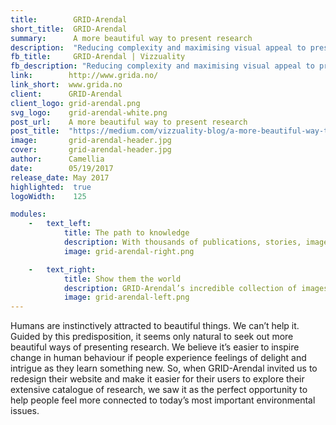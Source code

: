 ```yaml
---
title:        GRID-Arendal
short_title:  GRID-Arendal
summary:      A more beautiful way to present research
description:  "Reducing complexity and maximising visual appeal to present research in a more beautiful way"
fb_title:     GRID-Arendal | Vizzuality
fb_description: "Reducing complexity and maximising visual appeal to present research in a more beautiful way"
link:        http://www.grida.no/
link_short:  www.grida.no
client:      GRID-Arendal
client_logo: grid-arendal.png
svg_logo:    grid-arendal-white.png
post_url:    A more beautiful way to present research
post_title:  "https://medium.com/vizzuality-blog/a-more-beautiful-way-to-present-research-88dfa80f121f"
image:       grid-arendal-header.jpg
cover:       grid-arendal-header.jpg
author:      Camellia
date:        05/19/2017
release_date: May 2017           
highlighted:  true
logoWidth:    125

modules:
    -   text_left: 
            title: The path to knowledge
            description: With thousands of publications, stories, images, and other resources waiting to be discovered, we used multiple bilateral connections to join them all together. Nothing will ever appear on a page by itself. Instead, every piece of content is supplemented with links to related news articles, publications, staff profiles, and multimedia resources. Through these links, it’s possible to guide people on a journey of discovery that leads them to new knowledge. 
            image: grid-arendal-right.png

    -   text_right:
            title: Show them the world 
            description: GRID-Arendal’s incredible collection of images is perfect for sparking the emotional connections that make people feel more connected to the conservation efforts they are learning about. Every web page is a gallery of soaring mountains, sweeping oceans, and glimpses into hidden worlds—everything we love most about our planet. To convey the global reach of the research, each region is represented by its own template of colours and images, and as a small surprise for the user, one is selected at random each time they land on the homepage.
            image: grid-arendal-left.png
---
```

Humans are instinctively attracted to beautiful things. We can’t help it. Guided by this predisposition, it seems only natural to seek out more beautiful ways of presenting research. We believe it’s easier to inspire change in human behaviour if people experience feelings of delight and intrigue as they learn something new. So, when GRID-Arendal invited us to redesign their website and make it easier for their users to explore their extensive catalogue of research, we saw it as the perfect opportunity to help people feel more connected to today’s most important environmental issues. 
